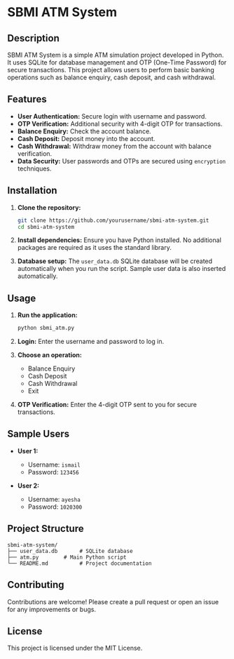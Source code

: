 # SBMI ATM System

## Description

SBMI ATM System is a simple ATM simulation project developed in Python. It uses SQLite for database management and OTP (One-Time Password) for secure transactions. This project allows users to perform basic banking operations such as balance enquiry, cash deposit, and cash withdrawal.

## Features

- **User Authentication:** Secure login with username and password.
- **OTP Verification:** Additional security with 4-digit OTP for transactions.
- **Balance Enquiry:** Check the account balance.
- **Cash Deposit:** Deposit money into the account.
- **Cash Withdrawal:** Withdraw money from the account with balance verification.
- **Data Security:** User passwords and OTPs are secured using `encryption` techniques.

## Installation

1. **Clone the repository:**
    ```sh
    git clone https://github.com/yourusername/sbmi-atm-system.git
    cd sbmi-atm-system
    ```

2. **Install dependencies:**
    Ensure you have Python installed. No additional packages are required as it uses the standard library.

3. **Database setup:**
    The `user_data.db` SQLite database will be created automatically when you run the script. Sample user data is also inserted automatically.

## Usage

1. **Run the application:**
    ```sh
    python sbmi_atm.py
    ```

2. **Login:**
    Enter the username and password to log in.

3. **Choose an operation:**
    - Balance Enquiry
    - Cash Deposit
    - Cash Withdrawal
    - Exit

4. **OTP Verification:**
    Enter the 4-digit OTP sent to you for secure transactions.

## Sample Users

- **User 1:**
  - Username: `ismail`
  - Password: `123456`

- **User 2:**
  - Username: `ayesha`
  - Password: `1020300`

## Project Structure

```plaintext
sbmi-atm-system/
├── user_data.db       # SQLite database
├── atm.py        # Main Python script
└── README.md          # Project documentation
```

## Contributing

Contributions are welcome! Please create a pull request or open an issue for any improvements or bugs.

## License

This project is licensed under the MIT License.

